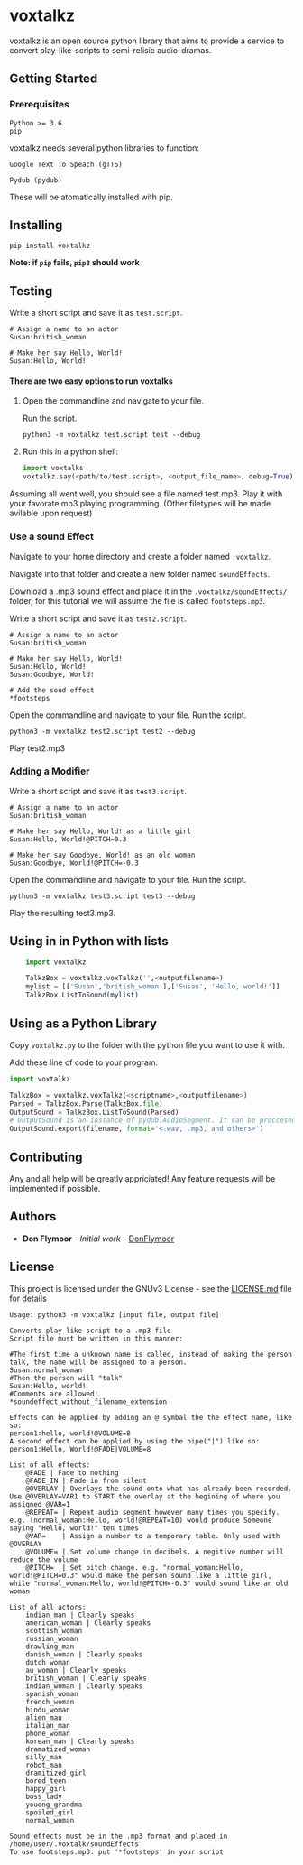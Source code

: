 # voxtalkz

voxtalkz is an open source python library that aims to provide a service to convert play-like-scripts to semi-relisic audio-dramas.

## Getting Started

### Prerequisites

	Python >= 3.6
	pip

voxtalkz needs several python libraries to function:

`Google Text To Speach (gTTS)`

`Pydub (pydub)`

These will be atomatically installed with pip.

## Installing

`pip install voxtalkz`

**Note: if `pip` fails, `pip3` should work**

## Testing

Write a short script and save it as `test.script`.
 
	# Assign a name to an actor
	Susan:british_woman

	# Make her say Hello, World!
	Susan:Hello, World!

#### There are two easy options to run voxtalks


1.
	Open the commandline and navigate to your file.

	Run the script.

	```
	python3 -m voxtalkz test.script test --debug
	```

2. 
	Run this in a python shell:
	```python
	import voxtalks
	voxtalkz.say(<path/to/test.script>, <output_file_name>, debug=True)
	```
Assuming all went well, you should see a file named test.mp3. Play it with your favorate mp3 playing programming.
(Other filetypes will be made avilable upon request)

### Use a sound Effect

Navigate to your home directory and create a folder named `.voxtalkz`.

Navigate into that folder and create a new folder named `soundEffects`.

Download a .mp3 sound effect and place it in the `.voxtalkz/soundEffects/` folder, for this tutorial we will assume the file is called `footsteps.mp3`.

Write a short script and save it as `test2.script`.

```
# Assign a name to an actor
Susan:british_woman

# Make her say Hello, World!
Susan:Hello, World!
Susan:Goodbye, World!

# Add the soud effect
*footsteps
```

Open the commandline and navigate to your file.
Run the script.

```
python3 -m voxtalkz test2.script test2 --debug
```

Play test2.mp3

### Adding a Modifier


Write a short script and save it as `test3.script`.

```
# Assign a name to an actor
Susan:british_woman

# Make her say Hello, World! as a little girl
Susan:Hello, World!@PITCH=0.3

# Make her say Goodbye, World! as an old woman
Susan:Goodbye, World!@PITCH=-0.3
```

Open the commandline and navigate to your file.
Run the script.

```
python3 -m voxtalkz test3.script test3 --debug
```

Play the resulting test3.mp3.

## Using in in Python with lists

```python
	import voxtalkz

	TalkzBox = voxtalkz.voxTalkz('',<outputfilename>)
	mylist = [['Susan','british_woman'],['Susan', 'Hello, world!']]
	TalkzBox.ListToSound(mylist)
```

## Using as a Python Library

Copy `voxtalkz.py` to the folder with the python file you want to use it with.

Add these line of code to your program:
```python
import voxtalkz

TalkzBox = voxtalkz.voxTalkz(<scriptname>,<outputfilename>)
Parsed = TalkzBox.Parse(TalkzBox.file)
OutputSound = TalkzBox.ListToSound(Parsed)
# OutputSound is an instance of pydub.AudioSegment. It can be proccesed with pydub now.
OutputSound.export(filename, format='<.wav, .mp3, and others>')

```
## Contributing

Any and all help will be greatly appriciated!
Any feature requests will be implemented if possible.

## Authors

* **Don Flymoor** - *Initial work* - [DonFlymoor](https://github.com/DonFlymoor)

## License

This project is licensed under the GNUv3 License - see the [LICENSE.md](LICENSE) file for details


	Usage: python3 -m voxtalkz [input file, output file] 

	Converts play-like script to a .mp3 file 
	Script file must be written in this manner: 

	#The first time a unknown name is called, instead of making the person talk, the name will be assigned to a person. 
	Susan:normal_woman
	#Then the person will "talk"
	Susan:Hello, world!
	#Comments are allowed!
	*soundeffect_without_filename_extension

	Effects can be applied by adding an @ symbal the the effect name, like so:
	person1:hello, world!@VOLUME=8
	A second effect can be applied by using the pipe("|") like so:
	person1:Hello, World!@FADE|VOLUME=8

	List of all effects:
		@FADE | Fade to nothing
		@FADE_IN | Fade in from silent
		@OVERLAY | Overlays the sound onto what has already been recorded. Use @OVERLAY=VAR1 to START the overlay at the begining of where you assigned @VAR=1
		@REPEAT= | Repeat audio segment however many times you specify. e.g. (normal_woman:Hello, world!@REPEAT=10) would produce Someone saying "Hello, world!" ten times
		@VAR=    | Assign a number to a temporary table. Only used with @OVERLAY
		@VOLUME= | Set volume change in decibels. A negitive number will reduce the volume
		@PITCH=  | Set pitch change. e.g. "normal_woman:Hello, world!@PITCH=0.3" would make the person sound like a little girl, while "normal_woman:Hello, world!@PITCH=-0.3" would sound like an old woman

	List of all actors:
		indian_man | Clearly speaks
		american_woman | Clearly speaks
		scottish_woman
		russian_woman
		drawling_man
		danish_woman | Clearly speaks
		dutch_woman
		au_woman | Clearly speaks
		british_woman | Clearly speaks
		indian_woman | Clearly speaks
		spanish_woman
		french_woman
		hindu_woman
		alien_man
		italian_man
		phone_woman
		korean_man | Clearly speaks
		dramatized_woman
		silly_man
		robot_man
		dramitized_girl
		bored_teen
		happy_girl
		boss_lady
		youong_grandma
		spoiled_girl
		normal_woman
	    
	Sound effects must be in the .mp3 format and placed in /home/user/.voxtalk/soundEffects
	To use footsteps.mp3: put '*footsteps' in your script
